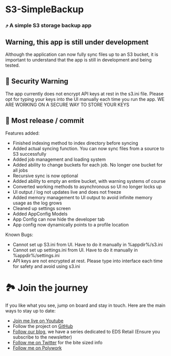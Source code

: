 #  S3-SimpleBackup
### ⤴ A simple S3 storage backup app

## Warning, this app is still under development
Although the application can now fully sync files up to an S3 bucket, it is important to understand that the app is still in development and being tested.

## 🛑 Security Warning
The app currently does not encrypt API keys at rest in the s3.ini file. Please opt for typing your keys into the UI manually each time you run the app. 
WE ARE WORKING ON A SECURE WAY TO STORE YOUR KEYS

## 👀 Most release / commit

 Features added:

- Finished indexing method to index directory before syncing
- Added actual syncing function. You can now sync files from a source to S3 successfully
- Added job management and loading system
- Added ability to change buckets for each job. No longer one bucket for all jobs
- Recursive sync is now optional
- Added ability to empty an entire bucket, with warning systems of course
- Converted working methods to asynchronous so UI no longer locks up
- UI output / log not updates live and does not freeze
- Added memory management to UI output to avoid infinite memory usage as the log grows
- Cleaned up settings screen
- Added AppConfig Models
- App Config can now hide the developer tab
- App config now dynamically points to a profile location

Known Bugs:
- Cannot set up S3.ini from UI. Have to do it manually in %appdir%/s3.ini
- Cannot set up settings.ini from UI. Have to do it manually in %appdir%/settings.ini
- API keys are not encrypted at rest. Please type into interface each time for safety and avoid using s3.ini

# 🏞 Join the journey 

If you like what you see, jump on board and stay in touch. Here are the main ways to stay up to date:

- [Join me live on Youtube](https://www.youtube.com/@ekronds)
- Follow the project on [GitHub](https://github.com/c0der4t/EDS_Retail/)
- [Follow our blog](https://blog.ekronds.co.za/series/eds-retail), we have a series dedicated to EDS Retail (Ensure you subscribe to the newsletter)
- [Follow me on Twitter](https://twitter.com/EkronMonte) for the bite sized info
- [Follow me on Polywork](https://www.polywork.com/c0der4t)
